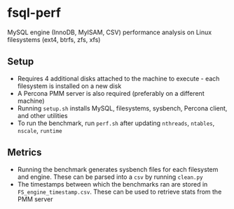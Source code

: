 # fsql-perf
MySQL engine (InnoDB, MyISAM, CSV) performance analysis on Linux filesystems (ext4, btrfs, zfs, xfs)

## Setup
* Requires 4 additional disks attached to the machine to execute - each filesystem is installed on a new disk
* A Percona PMM server is also required (preferably on a different machine)
* Running `setup.sh` installs MySQL, filesystems, sysbench, Percona client, and other utilities
* To run the benchmark, run `perf.sh` after updating `nthreads`, `ntables`, `nscale`, `runtime`

## Metrics
* Running the benchmark generates sysbench files for each filesystem and engine. These can be parsed into a `csv` by running `clean.py`
* The timestamps between which the benchmarks ran are stored in `FS_engine_timestamp.csv`. These can be used to retrieve stats from the PMM server
